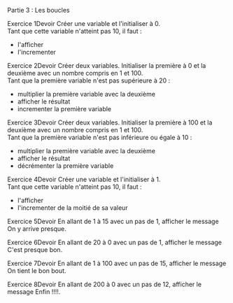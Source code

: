 Partie 3 : Les boucles

Exercice 1Devoir
Créer une variable et l'initialiser à 0.  
Tant que cette variable n'atteint pas 10, il faut :
- l'afficher
- l'incrementer

Exercice 2Devoir
Créer deux variables. Initialiser la première à 0 et la deuxième avec un nombre compris en 1 et 100.  
Tant que la première variable n'est pas supérieure à 20 :
- multiplier la première variable avec la deuxième
- afficher le résultat
- incrementer la première variable

Exercice 3Devoir
Créer deux variables. Initialiser la première à 100 et la deuxième avec un nombre compris en 1 et 100.  
Tant que la première variable n'est pas inférieure ou égale à 10 :
- multiplier la première variable avec la deuxième
- afficher le résultat
- décrémenter la première variable

Exercice 4Devoir
Créer une variable et l'initialiser à 1.  
Tant que cette variable n'atteint pas 10, il faut :
- l'afficher
- l'incrementer de la moitié de sa valeur

Exercice 5Devoir
En allant de 1 à 15 avec un pas de 1, afficher le message On y arrive presque.

Exercice 6Devoir
En allant de 20 à 0 avec un pas de 1, afficher le message C'est presque bon.

Exercice 7Devoir
En allant de 1 à 100 avec un pas de 15, afficher le message On tient le bon bout.

Exercice 8Devoir
En allant de 200 à 0 avec un pas de 12, afficher le message Enfin !!!!.